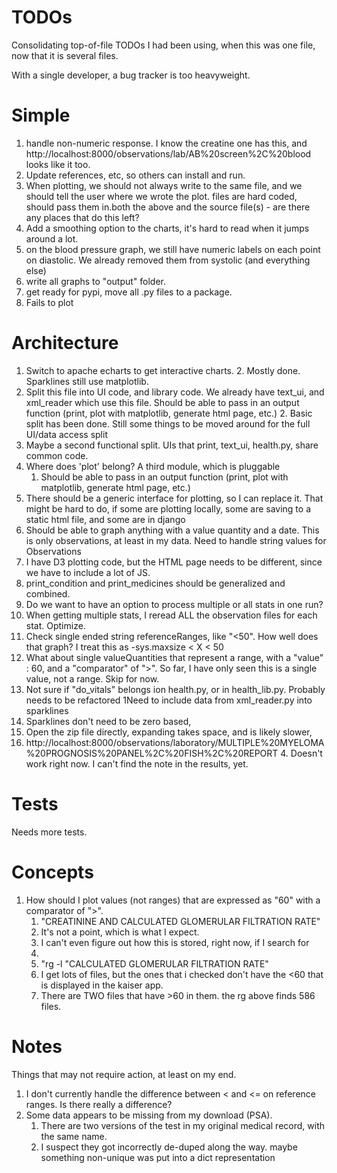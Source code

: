 # TODOs



Consolidating top-of-file TODOs I had been using, when this was one file, now that it is several files.

With a single developer, a bug tracker is too heavyweight.

# Simple
1. handle non-numeric response. I know the creatine one has this, and http://localhost:8000/observations/lab/AB%20screen%2C%20blood looks like it too. 
2. Update references, etc, so others can install and run.
3. When plotting, we should not always write to the same file, and we should tell the user where we wrote the plot.
files are hard coded, should pass them in.both the above and the source file(s) - are there any places that do this left?
4. Add a smoothing option to the charts, it's hard to read when it jumps around a lot.
5. on the blood pressure graph, we still have numeric labels on each point on diastolic. We already removed them from 
systolic (and everything else)
6. write all graphs to "output" folder. 
7. get ready for pypi, move all .py files to a package.
8. Fails to plot 

#  Architecture
1. Switch to apache echarts to get interactive charts. 
   2. Mostly done. Sparklines still use matplotlib.
2. Split this file into UI code, and library code. We already have text_ui, and xml_reader which use this file.
       Should be able to pass in an output function (print, plot with matplotlib, generate html page, etc.)
   2. Basic split has been done. Still some things to be moved around for the full UI/data access split
1. Maybe a second functional split. UIs that print, text_ui, health.py, share common code. 
1. Where does 'plot' belong? A third module, which is pluggable 
   1. Should be able to pass in an output function (print, plot with matplotlib, generate html page, etc.)
 1.  There should be a generic interface for plotting, so I can replace it.
    That might be hard to do, if some are plotting locally, some are saving to a static html file, and some are in django
1. Should be able to graph anything with a value quantity and a date. This is only observations, at least
      in my data. Need to handle string values for Observations
 1. I have D3 plotting code, but the HTML page needs to be different, since we have to include a lot of JS.
2. print_condition and print_medicines should be generalized and combined.
 1. Do we want to have an option to process multiple or all stats in one run?
 1. When getting multiple stats, I reread ALL the observation files for each stat. Optimize.
 1. Check single ended string referenceRanges, like "<50". How well does that graph? I treat this as
       -sys.maxsize < X < 50
 1. What about single valueQuantities that represent a range, with a "value" : 60,
        and a "comparator"  of ">". So far, I have only seen this is a single value, not a range. Skip for now.
1. Not sure if "do_vitals" belongs ion health.py, or in health_lib.py. Probably needs to be refactored
1Need to include data from xml_reader.py into sparklines
1. Sparklines don't need to be zero based, 
2. Open the zip file directly, expanding takes space, and is likely slower,
3. http://localhost:8000/observations/laboratory/MULTIPLE%20MYELOMA%20PROGNOSIS%20PANEL%2C%20FISH%2C%20REPORT
   4. Doesn't work right now. I can't find the note in the results, yet. 

# Tests
Needs more tests.

# Concepts
1. How should I plot values (not ranges) that are expressed as "60" with a comparator of ">". 
   1. "CREATININE AND CALCULATED GLOMERULAR FILTRATION RATE"
   2. It's not a point, which is what I expect. 
   3. I can't even figure out how this is stored, right now, if I search for 
   4. 
   5. "rg -l "CALCULATED GLOMERULAR FILTRATION RATE"
   6. I get lots of files, but the ones that i checked don't have the <60 that is displayed in the kaiser app.
   7. There are TWO files that have >60 in them. the rg above finds 586 files.

# Notes
Things that may not require action, at least on my end.

 1. I don't currently handle the difference between < and <= on reference ranges. Is there really a difference?
 1. Some data appears to be missing from my download (PSA). 
    1. There are two versions of the test in my original medical record, with the same name. 
    2. I suspect they got incorrectly de-duped along the way. maybe something non-unique was put into a dict representation
